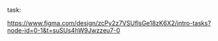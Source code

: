 task:

https://www.figma.com/design/zcPy2z7VSUflsGe18zK6X2/intro-tasks?node-id=0-1&t=suSUs4hW9Jwzzeu7-0
